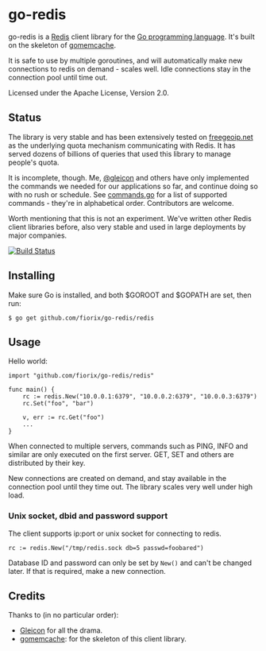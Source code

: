 go-redis
========

go-redis is a [Redis](http://redis.io) client library for the
[Go programming language](http://golang.org). It's built on the skeleton of
[gomemcache](http://github.com/bradfitz/gomemcache).

It is safe to use by multiple goroutines, and will automatically make new
connections to redis on demand - scales well. Idle connections stay in the
connection pool until time out.

Licensed under the Apache License, Version 2.0.


## Status

The library is very stable and has been extensively tested on
[freegeoip.net](http://freegeoip.net) as the underlying quota mechanism
communicating with Redis. It has served dozens of billions of queries that
used this library to manage people's quota.

It is incomplete, though. Me, [@gleicon](https://github.com/gleicon) and
others have only implemented the commands we needed for our applications so
far, and continue doing so with no rush or schedule. See
[commands.go](https://github.com/fiorix/go-redis/blob/master/redis/commands.go)
for a list of supported commands - they're in alphabetical order. Contributors
are welcome.

Worth mentioning that this is not an experiment. We've written other Redis
client libraries before, also very stable and used in large deployments by
major companies.

[![Build Status](https://secure.travis-ci.org/fiorix/go-redis.png)](http://travis-ci.org/fiorix/go-redis)


## Installing

Make sure Go is installed, and both $GOROOT and $GOPATH are set, then
run:

	$ go get github.com/fiorix/go-redis/redis


## Usage

Hello world:

	import "github.com/fiorix/go-redis/redis"

	func main() {
		rc := redis.New("10.0.0.1:6379", "10.0.0.2:6379", "10.0.0.3:6379")
		rc.Set("foo", "bar")

		v, err := rc.Get("foo")
		...
	}

When connected to multiple servers, commands such as PING, INFO and
similar are only executed on the first server. GET, SET and others are
distributed by their key.

New connections are created on demand, and stay available in the connection
pool until they time out. The library scales very well under high load.


### Unix socket, dbid and password support

The client supports ip:port or unix socket for connecting to redis.

	rc := redis.New("/tmp/redis.sock db=5 passwd=foobared")

Database ID and password can only be set by ``New()`` and can't be
changed later. If that is required, make a new connection.


## Credits

Thanks to (in no particular order):

- [Gleicon](https://github.com/gleicon) for all the drama.
- [gomemcache](https://github.com/bradfitz/gomemcache): for the skeleton of
this client library.
